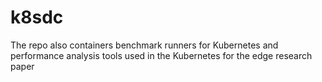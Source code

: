 # k8sdc
The repo also containers benchmark runners for Kubernetes 
and performance analysis tools used in the Kubernetes for the 
edge research paper
